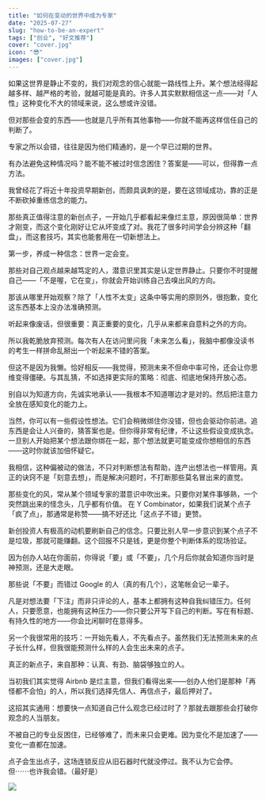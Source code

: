 ```yaml
---
title: "如何在变动的世界中成为专家"
date: "2025-07-27"
slug: "how-to-be-an-expert"
tags: ["创业", "好文推荐"]
cover: "cover.jpg"
icon: "😎"
images: ["cover.jpg"]
---
```

如果这世界是静止不变的，我们对观念的信心就能一路线性上升。某个想法经得起越多样、越严格的考验，就越可能是真的。许多人其实默默相信这一点——对「人性」这种变化不大的领域来说，这么想或许没错。



但对那些会变的东西——也就是几乎所有其他事物——你就不能再这样信任自己的判断了。



专家之所以会错，往往是因为他们精通的，是一个早已过期的世界。



有办法避免这种情况吗？能不能不被过时信念困住？答案是——可以，但得靠一点方法。



我曾经花了将近十年投资早期新创，而颇具讽刺的是，要在这领域成功，靠的正是不断砍掉重练信念的能力。



那些真正值得注意的新创点子，一开始几乎都看起来像烂主意，原因很简单：世界才刚变，而这个变化刚好让它从坏变成了对。我花了很多时间学会分辨这种「翻盘」，而这套技巧，其实也能套用在一切新想法上。



第一步，养成一种信念：世界一定会变。



那些对自己观点越来越笃定的人，潜意识里其实是认定世界静止。只要你不时提醒自己——「不是喔，它在变」，你就会开始训练自己去嗅出风的方向。



那该从哪里开始观察？除了「人性不太变」这条中等实用的原则外，很抱歉，变化这东西基本上没办法准确预测。



听起来像废话，但很重要：真正重要的变化，几乎从来都来自意料之外的方向。



所以我乾脆放弃预测。每次有人在访问里问我「未来怎么看」，我脑中都像没读书的考生一样拼命乱掰出一个听起来不错的答案。



但这不是因为我懒。恰好相反——我觉得，预测未来不但命中率可怜，还会让你思维变得僵硬。与其乱猜，不如选择更实际的策略：彻底、彻底地保持开放心态。



别自以为知道方向，先诚实地承认——我根本不知道哪边才是对的。然后把注意力全放在感知变化的能力上。



当然，你可以有一些假设性想法。它们会稍微绑住你没错，但也会驱动你前进。追东西是会让人兴奋的，猜答案也是。但你得非常有纪律，不让这些假设变成执念。
一旦别人开始把某个想法跟你绑在一起，那个想法就更可能变成你想相信的东西——这时你就该加倍怀疑它。



我相信，这种偏被动的做法，不只对判断想法有帮助，连产出想法也一样管用。真正的诀窍不是「刻意去想」，而是解决问题时，不打断那些莫名冒出来的直觉。



那些变化的风，常从某个领域专家的潜意识中吹出来。只要你对某件事够熟，一个突然跳出来的怪念头，几乎都有价值。
在 Y Combinator，如果我们说某个点子「疯了点」，那通常是称赞——搞不好还比「这点子不错」更赞。



新创投资人有极高的动机要刷新自己的信念。只要比别人早一步意识到某个点子不是垃圾，那就可能赚翻。这个回报不只是钱，更是你整个判断体系的现场验证。



因为创办人站在你面前，你得说「要」或「不要」，几个月后你就会知道你当时是神预测，还是大走眼。



那些说「不要」而错过 Google 的人（真的有几个），这笔帐会记一辈子。



凡是对想法要「下注」而非只评论的人，基本上都拥有这种自我纠错压力。任何人，只要愿意，也能拥有这种压力——你只要公开写下自己的判断。写在有标题、有持久性的地方——你会比闲聊时在意得多。



另一个我很常用的技巧：一开始先看人，不先看点子。虽然我们无法预测未来的点子长什么样，但我很能预测什么样的人会生出未来的点子。



真正的新点子，来自那种：认真、有劲、脑袋够独立的人。



当初我们其实觉得 Airbnb 是烂主意，但我们看得出来——创办人他们是那种「再怪都不会怕」的人，所以我们选择先信人、再信点子，最后押对了。



这招其实通用：想要快一点知道自己什么观念已经过时了？那就去跟那些会打破你观念的人当朋友。



不被自己的专业反困住，已经够难了，而未来只会更难。因为变化不是加速了——变化一直都在加速。



点子会生出点子，这场连锁反应从旧石器时代就没停过。我不认为它会停。
但⋯⋯也许我会错。（最好是）




![](https://prod-files-secure.s3.us-west-2.amazonaws.com/112d0858-5090-4d34-a606-b75eb8d65fd2/46476355-9cf3-4e99-9b7a-3531bc426380/1000202064.png?X-Amz-Algorithm=AWS4-HMAC-SHA256&X-Amz-Content-Sha256=UNSIGNED-PAYLOAD&X-Amz-Credential=ASIAZI2LB466TUPPZRXT%2F20251022%2Fus-west-2%2Fs3%2Faws4_request&X-Amz-Date=20251022T024855Z&X-Amz-Expires=3600&X-Amz-Security-Token=IQoJb3JpZ2luX2VjEGoaCXVzLXdlc3QtMiJHMEUCIQCwPOKyaWR%2Be3OGqgwqNV%2BgWZOBiLA22MynkQG8B0LAZQIgfEtVAratUTUqUITK0Qq%2BY4XS6Nvj%2BMz95DprT5BdVooq%2FwMIIxAAGgw2Mzc0MjMxODM4MDUiDPo9KOvObLsymi1QHircAwBXCRA8XNuDpgi95LR8h5dDG0sd75jH4e2vefoowH8m5a%2BVhiL5PWltOtjFDl8xicg0ukjLNqsummpMunkaqbagHzbQC8Doq5TOmPgHfH9HBib90F%2BKVZ%2BkkmyPw7hVyZ%2BktJJH19EsxkChaiZTFChFus34XWjvecuabdMAn%2Fw9gUY4BAjfoYJke5lC8I%2BF%2B7EM4sEc%2FssrbE8aprLJY0XcTyhgAwnDfg%2F1nUwUw6Ab6qt2sqUl8SVmy4HfSYYDiootZsxAh4UkRyerRByhZnuIhlKJ9xRJ13P8VNQsIGG%2FMTkLCS6xHcgdIUQvOeWDOxI0meBP%2B2S%2FoLFHGV9lpRNhA3RWz3a71e%2ByrjN%2FP%2FtFiZ%2FOK%2FK2MW4kduXqMlYfrVLMuesvIfBIPR0a43K2J1%2BkaP8h6fRCIO56AN0RBEKhqAbu1%2FbY2NbfIn0iLWBAXXG0pSHoNoJ6T8Xr5QxdOEQjIqU3JZbaZKkVr3oNHWzTfMEtgg2%2FEddaDa6RwTDzcD9%2BRfoXOs%2FmQvqZ1nY9w4SlFv6gOwRcLsTpcrN4HC0bc8yp3t7nYHoOXjNdtxrABTLfy%2FVZBJ5VgyFlVqYvCCe1z3aWqV5MgPJD3EIh%2FEb%2FS4h9C%2F4TSleoMH%2FzMKfp4McGOqUB1NnuhJqxjUGC8rI%2F6YSO7RykcwBopNlso7FRGKVz76Vr6l1uBfD1eUGAXZcVIZlEOCC8mRmIDKjihbDbjcdghEYu8ImfxpsJ%2BAggqoO0sa45T0RnDYJnRm7aVz%2FgCN9aWkjcV9Nr3Oj4rEJGrxfCtJepj2F8Ev7m7IbfzHq%2Fm%2B%2Fp2yD0n0cGlAJCuUy60kpkD7bjpFZvFuUmq7hUESR2iJa6YUNx&X-Amz-Signature=3753fabc847b552a4aab980e74d624b949a68b5c5caf1aed13b6ff5c96299ece&X-Amz-SignedHeaders=host&x-amz-checksum-mode=ENABLED&x-id=GetObject)

